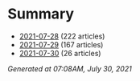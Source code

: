 # Summary
* [2021-07-28](https://github.com/nuuuwan/news_lk/blob/data/news_lk.2021-07-28.json) (222 articles)
* [2021-07-29](https://github.com/nuuuwan/news_lk/blob/data/news_lk.2021-07-29.json) (167 articles)
* [2021-07-30](https://github.com/nuuuwan/news_lk/blob/data/news_lk.2021-07-30.json) (26 articles)

*Generated at 07:08AM, July 30, 2021*